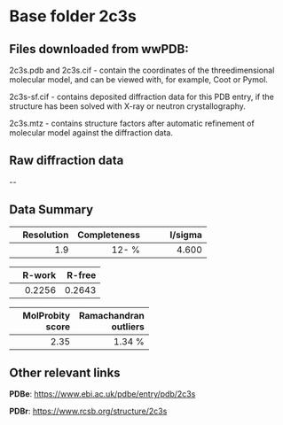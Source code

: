 # Base folder 2c3s

## Files downloaded from wwPDB:

2c3s.pdb and 2c3s.cif - contain the coordinates of the threedimensional molecular model, and can be viewed with, for example, Coot or Pymol.

2c3s-sf.cif - contains deposited diffraction data for this PDB entry, if the structure has been solved with X-ray or neutron crystallography.

2c3s.mtz - contains structure factors after automatic refinement of molecular model against the diffraction data.

## Raw diffraction data

--<br> 

## Data Summary
|   | Resolution | Completeness| I/sigma |
|---|-------------:|----------------:|--------------:|
|   |1.9 |  12- %|<img width=50/>4.600|

|   | **R-work**| **R-free**   
|---|-------------:|----------------:|           
||0.2256|0.2643|

|   |**MolProbity<br>score**| **Ramachandran<br>outliers** 
|---|-------------:|----------------:|
||2.35|1.34 %|

## Other relevant links 
**PDBe**:  https://www.ebi.ac.uk/pdbe/entry/pdb/2c3s
 
**PDBr**: https://www.rcsb.org/structure/2c3s 

